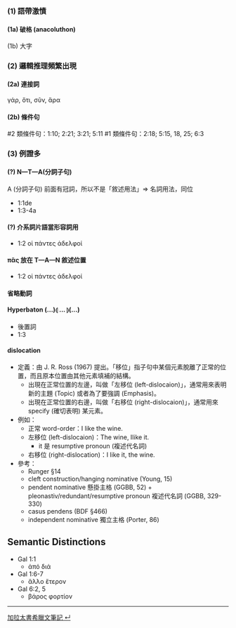 ### (1) 語帶激憤
#### (1a) 破格 (anacoluthon)
(1b) 大字

### (2) 邏輯推理頻繁出現
#### (2a) 連接詞 
γάρ, ὅτι, σῦν, ἄρα
#### (2b) 條件句
#2 類條件句：1:10; 2:21; 3:21; 5:11
#1 類條件句：2:18; 5:15, 18, 25; 6:3

### (3) 例證多

#### (?) N—T—A(分詞子句)
A (分詞子句) 前面有冠詞，所以不是「敘述用法」⇒ 名詞用法，同位
- 1:1de
- 1:3-4a
#### (?) 介系詞片語當形容詞用 
- 1:2 οἱ πάντες ἀδελφοί
#### πᾶς 放在 T—A—N 敘述位置
- 1:2 οἱ πάντες ἀδελφοί
#### 省略動詞


#### Hyperbaton (...)⦇ ... ⦈(...)
- 後置詞 
- 1:3

#### dislocation
- 定義：由 J. R. Ross (1967) 提出。「移位」指子句中某個元素脫離了正常的位置，而且原本位置由其他元素填補的結構。
	- 出現在正常位置的左邊，叫做「左移位 (left-dislocaion)」，通常用來表明新的主題 (Topic) 或者為了要強調 (Emphasis)。
	- 出現在正常位置的右邊，叫做「右移位 (right-dislocaion)」，通常用來 specify (確切表明) 某元素。
- 例如：
	- 正常 word-order：I like the wine.
	- 左移位 (left-dislocaion)：The wine, Ilike it.
		- it 是 resumptive pronoun (複述代名詞)
	- 右移位 (right-dislocation)：I like it, the wine.
- 參考：
	- Runger §14
	- cleft construction/hanging nominative (Young, 15)
	- pendent nominative 懸掛主格 (GGBB, 52) + pleonastiv/redundant/resumptive pronoun 複述代名詞 (GGBB, 329-330)
	- casus pendens (BDF §466)
	- independent nominative 獨立主格 (Porter, 86)


## Semantic Distinctions

- Gal 1:1
	- ἀπό  διά
- Gal 1:6-7
	- ἄλλο ἕτερον
- Gal 6:2, 5
	- βάρος  φορτίον


---
[加拉太書希臘文筆記 ↵](Galatians-Notes.md)